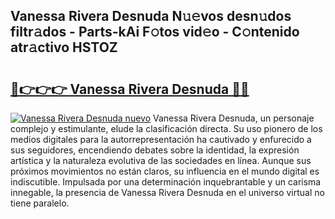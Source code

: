 ## Vanessa Rivera Desnuda N𝚞𝚎vos desn𝚞dos filtr𝚊dos - Parts-kAi F𝚘tos vid𝚎o - C𝚘ntenido atr𝚊ctivo HSTOZ

# <h2><a href="http://mb3pgxz.tromn.icu/?c=Vanessa+Rivera+Desnuda">🔗👉👉👉 Vanessa Rivera Desnuda 🔗🔗</a></h2>

[![Vanessa Rivera Desnuda nuevo](https://i.imgur.com/pEAQMta.gif)](http://mb3pgxz.tromn.icu/?c=Vanessa+Rivera+Desnuda)
Vanessa Rivera Desnuda, un personaje complejo y estimulante, elude la clasificación directa. Su uso pionero de los medios digitales para la autorrepresentación ha cautivado y enfurecido a sus seguidores, encendiendo debates sobre la identidad, la expresión artística y la naturaleza evolutiva de las sociedades en línea. Aunque sus próximos movimientos no están claros, su influencia en el mundo digital es indiscutible. Impulsada por una determinación inquebrantable y un carisma innegable, la presencia de Vanessa Rivera Desnuda en el universo virtual no tiene paralelo.
